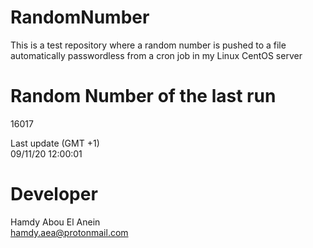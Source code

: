 # RandomNumber    
This is a test repository where a random number is pushed to a file automatically passwordless from a cron job in my Linux CentOS server    
# Random Number of the last run   
16017
      
Last update (GMT +1)    
09/11/20 12:00:01
# Developer    
Hamdy Abou El Anein   
hamdy.aea@protonmail.com
